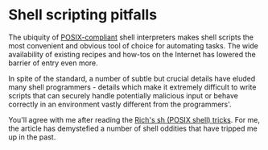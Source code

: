 # Shell scripting pitfalls

The ubiquity of [POSIX-compliant](https://en.wikipedia.org/wiki/POSIX)
shell interpreters makes shell scripts the most convenient and obvious
tool of choice for automating tasks. The wide availability of existing
recipes and how-tos on the Internet has lowered the barrier of entry
even more.

In spite of the standard, a number of subtle but crucial
details have eluded many shell programmers - details which make it
extremely difficult to write scripts that can securely
handle potentially malicious input or behave correctly in an environment
vastly different from the programmers'.

You'll agree with me after reading the
[Rich's sh (POSIX shell) tricks](https://www.etalabs.net/sh_tricks.html).
For me, the article has demystefied a number of shell oddities that
have tripped me up in the past.

